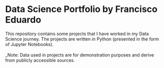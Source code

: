 # Data Science Portfolio by Francisco Eduardo
This repository contains some projects that I have worked in my Data Science journey. The projects are written in Python (presented in the form of Jupyter Notebooks).<br><br>
_Note: Data used in projects are for demonstration purposes and derive from publicly accessible sources.
